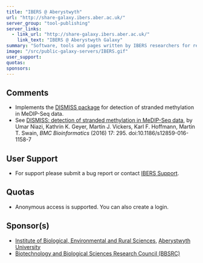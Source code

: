 ```yaml
---
title: "IBERS @ Aberystwyth"
url: "http://share-galaxy.ibers.aber.ac.uk/"
server_group: "tool-publishing"
server_links: 
  - link_url: "http://share-galaxy.ibers.aber.ac.uk/"
    link_text: "IBERS @ Aberystwyth Galaxy"
summary: "Software, tools and pages written by IBERS researchers for release to the wider community. "
image: "/src/public-galaxy-servers/IBERS.gif"
user_support: 
quotas: 
sponsors: 
---
```


## Comments

* Implements the [DISMISS package](http://link.springer.com/article/10.1186/s12859-016-1158-7) for detection of stranded methylation in MeDIP-Seq data.
* See [DISMISS: detection of stranded methylation in MeDIP-Seq data](http://link.springer.com/article/10.1186/s12859-016-1158-7), by Umar Niazi, Kathrin K. Geyer, Martin J. Vickers, Karl F. Hoffmann, Martin T. Swain, *BMC Bioinformatics* (2016) 17: 295. doi:10.1186/s12859-016-1158-7

## User Support

* For support please submit a bug report or contact [IBERS Support](mailto:ibers-cs@aber.ac.uk).

## Quotas

* Anonymous access is supported.  You can also create a login.

## Sponsor(s)

* [Institute of Biological, Environmental and Rural Sciences](https://www.aber.ac.uk/en/ibers/),  [Aberystwyth University](http://aber.ac.uk/)
* [Biotechnology and Biological Sciences Research Council (BBSRC)](http://www.bbsrc.ac.uk/)
